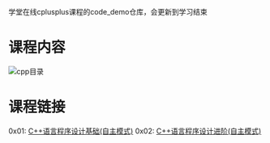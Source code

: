 学堂在线cplusplus课程的code_demo仓库，会更新到学习结束

# 课程内容
![cpp目录](D:\Project\README本地图片\cpp_demo\cpp目录.png)

# 课程链接
0x01: [C++语言程序设计基础(自主模式)](http://www.xuetangx.com/courses/coursev1:TsinghuaX+00740043X_2015_T2+sp/info)
0x02: [C++语言程序设计进阶(自主模式)](http://www.xuetangx.com/courses/coursev1:TsinghuaX+00740043_2x_2015_T2+sp/info)